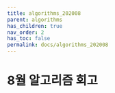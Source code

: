 ```yaml
---
title: algorithms_202008
parent: algorithms
has_children: true
nav_order: 2
has_toc: false
permalink: docs/algorithms_202008
---
```


# 8월 알고리즘 회고
